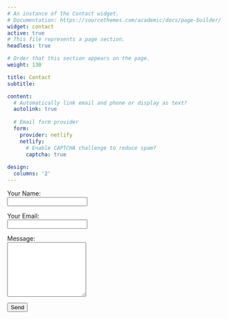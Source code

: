 ```yaml
---
# An instance of the Contact widget.
# Documentation: https://sourcethemes.com/academic/docs/page-builder/
widget: contact
active: true
# This file represents a page section.
headless: true

# Order that this section appears on the page.
weight: 130

title: Contact
subtitle:

content:
  # Automatically link email and phone or display as text?
  autolink: true
  
  # Email form provider
  form:
    provider: netlify
    netlify:
      # Enable CAPTCHA challenge to reduce spam?
      captcha: true
  
design:
  columns: '2'
---
```


<form name="contact" method="POST" data-netlify="true">
  <p>
    <label>Your Name: <br>
    <input type="text" name="name" /></label>   
  </p>
  <p>
    <label>Your Email: <br>
    <input type="email" name="email" /></label>
  </p>
  <p>
    <label>Message: <br>
    <textarea name="message" rows="8"></textarea></label>
  </p>
  <p>
    <button type="submit">Send</button>
  </p>
</form>



